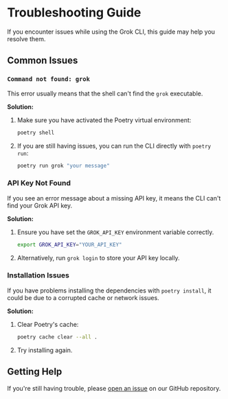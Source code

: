 # Troubleshooting Guide

If you encounter issues while using the Grok CLI, this guide may help you resolve them.

## Common Issues

### `Command not found: grok`

This error usually means that the shell can't find the `grok` executable.

**Solution:**

1.  Make sure you have activated the Poetry virtual environment:
    ```bash
    poetry shell
    ```
2.  If you are still having issues, you can run the CLI directly with `poetry run`:
    ```bash
    poetry run grok "your message"
    ```

### API Key Not Found

If you see an error message about a missing API key, it means the CLI can't find your Grok API key.

**Solution:**

1.  Ensure you have set the `GROK_API_KEY` environment variable correctly.
    ```bash
    export GROK_API_KEY="YOUR_API_KEY"
    ```
2.  Alternatively, run `grok login` to store your API key locally.

### Installation Issues

If you have problems installing the dependencies with `poetry install`, it could be due to a corrupted cache or network issues.

**Solution:**

1.  Clear Poetry's cache:
    ```bash
    poetry cache clear --all .
    ```
2.  Try installing again.

## Getting Help

If you're still having trouble, please [open an issue](https://github.com/FariaScripters/grok-cli/issues) on our GitHub repository.
